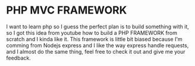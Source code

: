 # PHP MVC FRAMEWORK
I want to learn php so I guess the perfect plan is to build something with it, so I got this idea from youtube how to build a PHP FRAMEWORK from scratch and I kinda like it. This framework is little bit biased because I'm comming from Nodejs express and I like the way express handle requests, and I almost do the same thing, feel free to check it out and give me your feedback.
